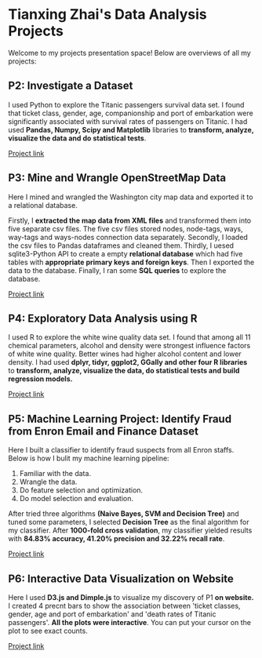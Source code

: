 # Tianxing Zhai's Data Analysis Projects
Welcome to my projects presentation space! Below are overviews of all my projects:
## P2: Investigate a Dataset
I used Python to explore the 
Titanic passengers survival data set. I found that ticket class, gender, age, companionship and 
port of embarkation were significantly associated with survival rates 
of passengers on Titanic. I had used **Pandas, Numpy, Scipy and Matplotlib** libraries to 
**transform, analyze, visualize the data and do statistical tests**.


[Project link](https://github.com/ztx0617/Udacity_projects/tree/master/p2)
## P3: Mine and Wrangle OpenStreetMap Data
Here I mined and wrangled the Washington city map data and exported it to a relational database.


Firstly, I **extracted the map data from XML files** and transformed them into five separate csv files. 
The five csv files stored nodes, node-tags, ways, way-tags and ways-nodes connection data 
separately. Secondly, I loaded the csv files to Pandas dataframes and cleaned them. 
Thirdly, I uesed sqlite3-Python API to create a empty **relational database** which had five tables
with **appropriate primary keys and foreign keys**. Then I exported the data to the database. 
Finally, I ran some **SQL queries** to explore the database.

[Project link](https://github.com/ztx0617/Udacity_projects/tree/master/p3)
## P4: Exploratory Data Analysis using R
I used R to explore the white wine quality data set. I found that 
among all 11 chemical parameters, alcohol and density were strongest influence factors of white wine quality.
 Better wines had higher alcohol content and lower density. 
 I had used **dplyr, tidyr, ggplot2, GGally and other four R libraries** to 
**transform, analyze, visualize the data, do statistical tests and build regression models.**

[Project link](https://github.com/ztx0617/Udacity_projects/tree/master/p4)
## P5: Machine Learning Project: Identify Fraud from Enron Email and Finance Dataset
Here I built a classifier to identify fraud suspects from all Enron staffs. 
Below is how I bulit my machine learning pipeline:

1. Familiar with the data.
2. Wrangle the data.
3. Do feature selection and optimization.
4. Do model selection and evaluation.

After tried three algorithms **(Naive Bayes, SVM and Decision Tree)** and tuned some parameters,
I selected **Decision Tree** as the final algorithm for my classifier. 
After **1000-fold cross validation**, my classifier yielded results with **84.83% accuracy,
41.20% precision and 32.22% recall rate**.

[Project link](https://github.com/ztx0617/Udacity_projects/tree/master/p5)
## P6: Interactive Data Visualization on Website
Here I used **D3.js and Dimple.js** to visualize my discovery of P1 **on website.** 
I created 4 precnt bars to show the association between 'ticket classes, gender, 
age and port of embarkation' and 'death rates of Titanic passengers'. 
**All the plots were interactive**. You can put your cursor on the plot to see exact counts.

[Project link](https://github.com/ztx0617/Udacity_projects/tree/master/p6)
